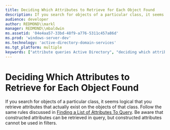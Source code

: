 ```yaml
---
title: Deciding Which Attributes to Retrieve for Each Object Found
description: If you search for objects of a particular class, it seems logical that you retrieve attributes that actually exist on the objects of that class.
audience: developer
author: REDMOND\\markl
manager: REDMOND\\mbaldwin
ms.assetid: '04e4aa57-33bd-48f9-a776-5311c457a86d'
ms.prod: 'windows-server-dev'
ms.technology: 'active-directory-domain-services'
ms.tgt_platform: multiple
keywords: ["attribute queries Active Directory", "deciding which attributes to retrieve for each object found Active Directory"]
---
```


# Deciding Which Attributes to Retrieve for Each Object Found

If you search for objects of a particular class, it seems logical that you retrieve attributes that actually exist on the objects of that class. Follow the same rules discussed in [Finding a List of Attributes To Query](finding-a-list-of-attributes-to-query.md). Be aware that constructed attributes can be retrieved in query, but constructed attributes cannot be used in filters.

 

 




